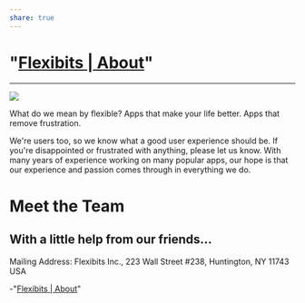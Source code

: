 ```yaml
---
share: true
---
```

# "[Flexibits | About](https://flexibits.com/about)" 
***
![](/img/new-fantastical/background/about-graphic.svg)

What do we mean by flexible? Apps that make your life better. Apps that remove frustration. 

We're users too, so we know what a good user experience should be. If you're disappointed or frustrated with anything, please let us know. With many years of experience working on many popular apps, our hope is that our experience and passion comes through in everything we do.

# Meet the Team

## With a little help from our friends...

Mailing Address: Flexibits Inc., 223 Wall Street #238, Huntington, NY 11743 USA

-"[Flexibits | About](https://flexibits.com/about)"